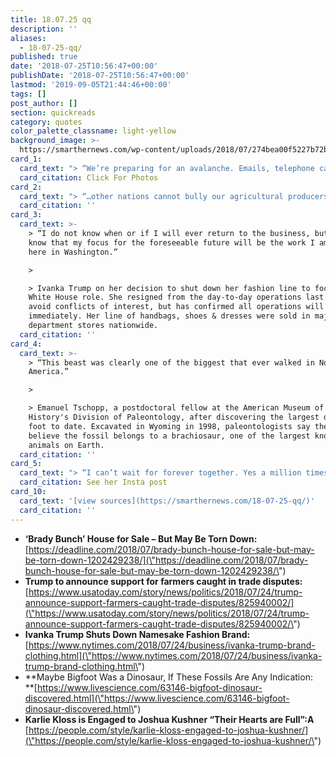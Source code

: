 ```yaml
---
title: 18.07.25 qq
description: ''
aliases:
  - 18-07-25-qq/
published: true
date: '2018-07-25T10:56:47+00:00'
publishDate: '2018-07-25T10:56:47+00:00'
lastmod: '2019-09-05T21:44:46+00:00'
tags: []
post_author: []
section: quickreads
category: quotes
color_palette_classname: light-yellow
background_image: >-
  https://smarthernews.com/wp-content/uploads/2018/07/274bea00f5227b72bbc50574ac212e1106a76b194401.jpeg
card_1:
  card_text: "> “We’re preparing for an avalanche. Emails, telephone calls a\x14 we may see upwards of 500 calls a day.”\n> \n> Real Estate agent Ernie Carswell on listing the \"Brady Bunch\" house in Studio City, CA at $1.885M. The homeowners bought it in 1973 for $61K before the home's now iconic exterior was used on the show. The interiors were shot on an LA soundstage.\n\n[Click For Photos](https://www.elliman.com/listing-photos?l=d1a50e7a72cf956bea8e2a14fa1adcb1766560b71fc88087-3367d58f219ae1fb0e3243f58ea17f4559a4cb27)"
  card_citation: Click For Photos
card_2:
  card_text: "> “…other nations cannot bully our agricultural producers to force the United States to cave in.a\x1D\n> \n> Secretary of Agriculture Sonny Perdue on the one-time, $12B emergency relief for farmers affected by tariffs. $34B in tariffs have been slapped on Chinese goods so far with China retaliating with tariffs on soybeans & pork. Some Republican lawmakers criticized the move, but it doesn't require Congressional approval."
  card_citation: ''
card_3:
  card_text: >-
    > “I do not know when or if I will ever return to the business, but I do
    know that my focus for the foreseeable future will be the work I am doing
    here in Washington.”

    > 

    > Ivanka Trump on her decision to shut down her fashion line to focus on her
    White House role. She resigned from the day-to-day operations last year to
    avoid conflicts of interest, but has confirmed all operations will wind down
    immediately. Her line of handbags, shoes & dresses were sold in major
    department stores nationwide.
  card_citation: ''
card_4:
  card_text: >-
    > “This beast was clearly one of the biggest that ever walked in North
    America.”

    > 

    > Emanuel Tschopp, a postdoctoral fellow at the American Museum of Natural
    History's Division of Paleontology, after discovering the largest dinosaur
    foot to date. Excavated in Wyoming in 1998, paleontologists say they now
    believe the fossil belongs to a brachiosaur, one of the largest known land
    animals on Earth.
  card_citation: ''
card_5:
  card_text: "> “I can’t wait for forever together. Yes a million times over.”\n> \n> Model Karlie Kloss announcing her engagement to businessman Joshua Kushner. The pair have dated for 6 years. Joshuaa\x19s brother, Jared Kushner, is married to the President's daughter, Ivanka Trump.\n\n[See her Insta post](https://www.instagram.com/p/BlnwAWIH5Y6/)"
  card_citation: See her Insta post
card_10:
  card_text: '[view sources](https://smarthernews.com/18-07-25-qq/)'
  card_citation: ''
---
```

*   **‘Brady Bunch’ House for Sale – But May Be Torn Down:**  
    [https://deadline.com/2018/07/brady-bunch-house-for-sale-but-may-be-torn-down-1202429238/](\"https://deadline.com/2018/07/brady-bunch-house-for-sale-but-may-be-torn-down-1202429238/\")
*   **Trump to announce support for farmers caught in trade disputes:**  
    [https://www.usatoday.com/story/news/politics/2018/07/24/trump-announce-support-farmers-caught-trade-disputes/825940002/](\"https://www.usatoday.com/story/news/politics/2018/07/24/trump-announce-support-farmers-caught-trade-disputes/825940002/\")
*   **Ivanka Trump Shuts Down Namesake Fashion Brand:**  
    [https://www.nytimes.com/2018/07/24/business/ivanka-trump-brand-clothing.html](\"https://www.nytimes.com/2018/07/24/business/ivanka-trump-brand-clothing.html\")
*   **Maybe Bigfoot Was a Dinosaur, If These Fossils Are Any Indication:  
    **[https://www.livescience.com/63146-bigfoot-dinosaur-discovered.html](\"https://www.livescience.com/63146-bigfoot-dinosaur-discovered.html\")
*   **Karlie Kloss is Engaged to Joshua Kushner “Their Hearts are Full”:A**  
    [https://people.com/style/karlie-kloss-engaged-to-joshua-kushner/](\"https://people.com/style/karlie-kloss-engaged-to-joshua-kushner/\")